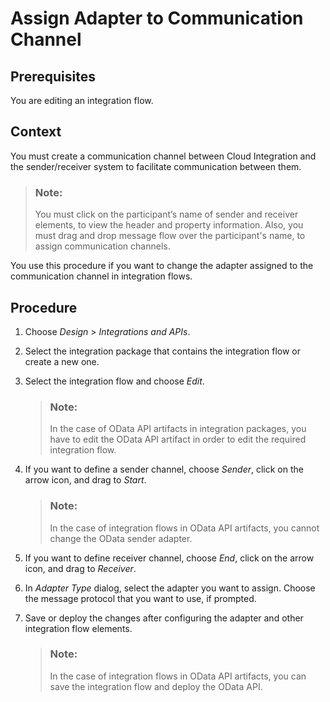 <!-- loio871498c12fe94b5395526bd5b55a9ca9 -->

# Assign Adapter to Communication Channel



## Prerequisites

You are editing an integration flow.



## Context

You must create a communication channel between Cloud Integration and the sender/receiver system to facilitate communication between them.

> ### Note:  
> You must click on the participant’s name of sender and receiver elements, to view the header and property information. Also, you must drag and drop message flow over the participant's name, to assign communication channels.

You use this procedure if you want to change the adapter assigned to the communication channel in integration flows.



## Procedure

1.  Choose *Design* \> *Integrations and APIs*.

2.  Select the integration package that contains the integration flow or create a new one.

3.  Select the integration flow and choose *Edit*.

    > ### Note:  
    > In the case of OData API artifacts in integration packages, you have to edit the OData API artifact in order to edit the required integration flow.

4.  If you want to define a sender channel, choose *Sender*, click on the arrow icon, and drag to *Start*.

    > ### Note:  
    > In the case of integration flows in OData API artifacts, you cannot change the OData sender adapter.

5.  If you want to define receiver channel, choose *End*, click on the arrow icon, and drag to *Receiver*.

6.  In *Adapter Type* dialog, select the adapter you want to assign. Choose the message protocol that you want to use, if prompted.

7.  Save or deploy the changes after configuring the adapter and other integration flow elements.

    > ### Note:  
    > In the case of integration flows in OData API artifacts, you can save the integration flow and deploy the OData API.


